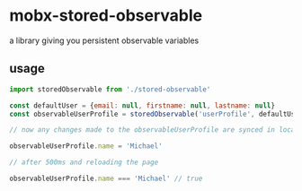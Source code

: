 # mobx-stored-observable
a library giving you persistent observable variables

## usage
```javascript
import storedObservable from './stored-observable'

const defaultUser = {email: null, firstname: null, lastname: null}
const observableUserProfile = storedObservable('userProfile', defaultUser, 500)   // last paremeter is optional

// now any changes made to the observableUserProfile are synced in localStorage

observableUserProfile.name = 'Michael'

// after 500ms and reloading the page

observableUserProfile.name === 'Michael' // true
```
